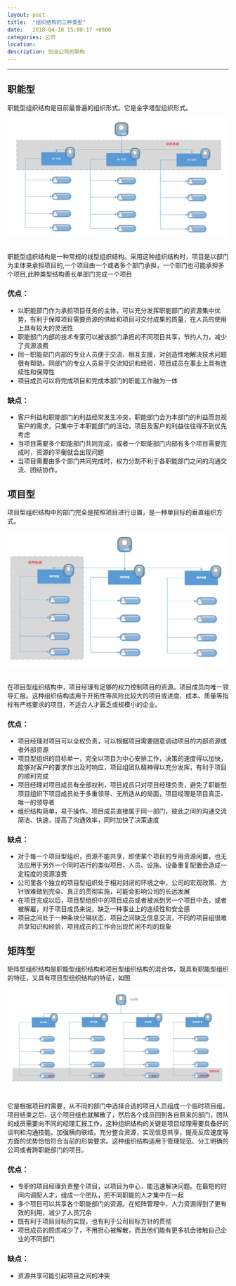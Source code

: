 ```yaml
---
layout: post
title:  "组织结构的三种类型"
date:   2018-04-18 15:00:17 +0800
categories: 公司
location: 
description: 创业公司的架构
---
```

---

## 职能型
   职能型组织结构是目前最普遍的组织形式。它是金字塔型组织形式。
   
   <div align="center">
	<img src="/images/company/architecture/project/zhineng.jpg" title="职能型组织结构"/>
   </div>
   <br>
   
   职能型组织结构是一种常规的线型组织结构。采用这种组织结构时，项目是以部门为主体来承担项目的,一个项目由一个或者多个部门承担，一个部门也可能承担多个项目,此种类型结构善长单部门完成一个项目
   
###   优点：
   
- 以职能部门作为承担项目任务的主体，可以充分发挥职能部门的资源集中优势，有利于保障项目需要资源的供给和项目可交付成果的质量，在人员的使用上具有较大的灵活性
- 职能部门内部的技术专家可以被该部门承担的不同项目共享，节约人力，减少了资源浪费
- 同一职能部门内部的专业人员便于交流、相互支援，对创造性地解决技术问题很有帮助。同部门的专业人员易于交流知识和经验，项目成员在事业上具有连续性和保障性
- 项目成员可以将完成项目和完成本部门的职能工作融为一体

###   缺点：

- 客户利益和职能部门的利益经常发生冲突，职能部门会为本部门的利益而忽视客户的需求，只集中于本职能部门的活动，项目及客户的利益往往得不到优先考虑
- 当项目需要多个职能部门共同完成，或者一个职能部门内部有多个项目需要完成时，资源的平衡就会出现问题
- 当项目需要由多个部门共同完成时，权力分割不利于各职能部门之间的沟通交流、团结协作。


## 项目型

项目型组织结构中的部门完全是按照项目进行设置，是一种单目标的垂直组织方式。

   <div align="center">
	<img src="/images/company/architecture/project/xiangmu.jpg" title="项目型组织结构"/>
   </div>
   <br>

在项目型组织结构中，项目经理有足够的权力控制项目的资源。项目成员向唯一领导汇报。这种组织结构适用于开拓性等风险比较大的项目或进度、成本、质量等指标有严格要求的项目，不适合人才匮乏或规模小的企业。

###   优点：

- 项目经理对项目可以全权负责，可以根据项目需要随意调动项目的内部资源或者外部资源
- 项目型组织的目标单一，完全以项目为中心安排工作，决策的速度得以加快，能够对客户的要求作出及时响应，项目组团队精神得以充分发挥，有利于项目的顺利完成
- 项目经理对项目成员有全部权利，项目成员只对项目经理负责，避免了职能型项目组织下项目成员处于多重领导、无所适从的局面，项目经理是项目真正、唯一的领导者
- 组织结构简单，易于操作。项目成员直接属于同一部门，彼此之间的沟通交流简洁、快速，提高了沟通效率，同时加快了决策速度

###   缺点：

- 对于每一个项目型组织，资源不能共享，即使某个项目的专用资源闲置，也无法应用于另外一个同时进行的类似项目，人员、设施、设备重复配置会造成一定程度的资源浪费
- 公司里各个独立的项目型组织处于相对封闭的环境之中，公司的宏观政策、方针很难做到完全、真正的贯彻实施，可能会影响公司的长远发展
- 在项目完成以后，项目型组织中的项目成员或者被派到另一个项目中去，或者被解雇，对于项目成员来说，缺乏一种事业上的连续性和安全感
- 项目之间处于一种条块分隔状态，项目之间缺乏信息交流，不同的项目组很难共享知识和经验，项目成员的工作会出现忙闲不均的现象

## 矩阵型

矩阵型组织结构是职能型组织结构和项目型组织结构的混合体，既具有职能型组织的特征，又具有项目型组织结构的特征，如图

   <div align="center">
	<img src="/images/company/architecture/project/juzheng.jpg" title="矩阵型组织结构"/>
   </div>
   <br>

它是根据项目的需要，从不同的部门中选择合适的项目人员组成一个临时项目组，项目结束之后，这个项目组也就解散了，然后各个成员回到各自原来的部门，团队的成员需要向不同的经理汇报工作。这种组织结构的关键是项目经理需要具备好的谈判和沟通技能。加强横向联结，充分整合资源，实现信息共享，提高反应速度等方面的优势恰恰符合当前的形势要求。这种组织结构适用于管理规范、分工明确的公司或者跨职能部门的项目。

###   优点：

- 专职的项目经理负责整个项目，以项目为中心，能迅速解决问题。在最短的时间内调配人才，组成一个团队，把不同职能的人才集中在一起
- 多个项目可以共享各个职能部门的资源。在矩阵管理中，人力资源得到了更有效的利用，减少了人员冗余
- 既有利于项目目标的实现，也有利于公司目标方针的贯彻
- 项目成员的顾虑减少了，不用担心被解散，而且他们能有更多机会接触自己企业的不同部门

###   缺点：

- 资源共享可能引起项目之间的冲突















